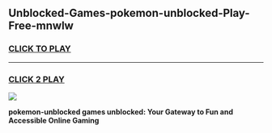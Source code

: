 
## Unblocked-Games-pokemon-unblocked-Play-Free-mnwlw
<h3>
<a href="https://premium76.site?title=pokemon-unblocked&ref=24M">CLICK TO PLAY</a></h3>
<hr>

<h3>
<a href="https://premium76.site?title=pokemon-unblocked&ref=24M">CLICK 2 PLAY</a>
  
</h3>

<a href="https://premium76.site?title=pokemon-unblocked&ref=24M"><img src="https://clearcache.store/games.png"></a>


**pokemon-unblocked games unblocked: Your Gateway to Fun and Accessible Online Gaming**
